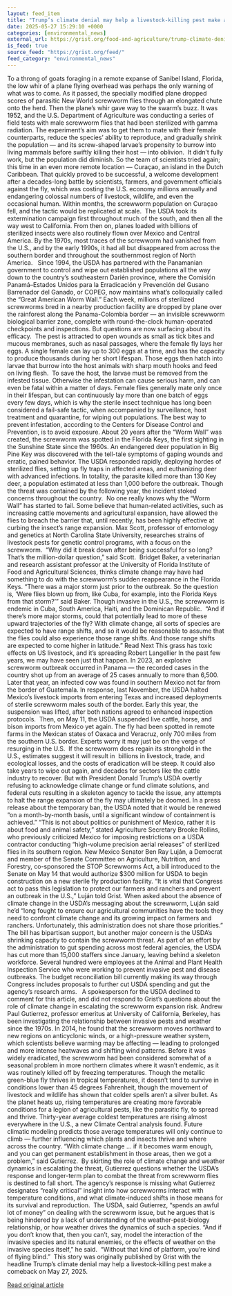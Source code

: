 ```yaml
---
layout: feed_item
title: "Trump’s climate denial may help a livestock-killing pest make a comeback"
date: 2025-05-27 15:29:10 +0000
categories: [environmental_news]
external_url: https://grist.org/food-and-agriculture/trump-climate-denial-screwworm-fly-make-comeback/
is_feed: true
source_feed: "https://grist.org/feed/"
feed_category: "environmental_news"
---
```


To a throng of goats foraging in a remote expanse of Sanibel Island, Florida, the low whir of a plane flying overhead was perhaps the only warning of what was to come. As it passed, the specially modified plane dropped scores of parasitic New World screwworm flies through an elongated chute onto the herd. Then the plane’s whir gave way to the swarm’s buzz. It was 1952, and the U.S. Department of Agriculture was conducting a series of field tests with male screwworm flies that had been sterilized with gamma radiation. The experiment’s aim was to get them to mate with their female counterparts, reduce the species’ ability to reproduce, and gradually shrink the population —&nbsp;and its screw-shaped larvae’s propensity to burrow into living mammals before swiftly killing their host —&nbsp;into oblivion.&nbsp; It didn’t fully work, but the population did diminish. So the team of scientists tried again; this time in an even more remote location —&nbsp;Curaçao, an island in the Dutch Caribbean. That quickly proved to be successful, a welcome development after a decades-long battle by scientists, farmers, and government officials against the fly, which was costing the U.S. economy millions annually and endangering colossal numbers of livestock, wildlife, and even the occasional human. Within months, the screwworm population on Curaçao fell, and the tactic would be replicated at scale.&nbsp; The USDA took its extermination campaign first throughout much of the south, and then all the way west to California. From then on, planes loaded with billions of sterilized insects were also routinely flown over Mexico and Central America. By the 1970s, most traces of the screwworm had vanished from the U.S., and by the early 1990s, it had all but disappeared from across the southern border and throughout the southernmost region of North America.&nbsp;&nbsp; Since 1994, the USDA has partnered with the Panamanian government to control and wipe out established populations all the way down to the country’s southeastern Darién province, where&nbsp;the Comisión Panamá–Estados Unidos para la Erradicación y Prevención del Gusano Barrenador del Ganado, or COPEG, now maintains what’s colloquially called the “Great American Worm Wall.” Each week, millions of sterilized screwworms bred in a nearby production facility are dropped by plane over the rainforest along the Panama-Colombia border — an invisible screwworm biological barrier zone, complete with round-the-clock human-operated checkpoints and inspections. But questions are now surfacing about its efficacy.&nbsp; The pest is attracted to open wounds as small as tick bites and mucous membranes, such as nasal passages, where the female fly lays her eggs. A single female can lay up to 300 eggs at a time, and has the capacity to produce thousands during her short lifespan. Those eggs then hatch into larvae that burrow into the host animals with sharp mouth hooks and feed on living flesh.&nbsp; To save the host, the larvae must be removed from the infested tissue. Otherwise the infestation can cause serious harm, and can even be fatal within a matter of days. Female flies generally mate only once in their lifespan, but can continuously lay more than one batch of eggs every few days, which is why the sterile insect technique has long been considered a fail-safe tactic, when accompanied by surveillance, host treatment and quarantine, for wiping out populations. The best way to prevent infestation, according to the Centers for Disease Control and Prevention, is to avoid exposure. About 20 years after the “Worm Wall” was created, the screwworm was spotted in the Florida Keys, the first sighting in the Sunshine State since the 1960s. An endangered deer population in Big Pine Key was discovered with the tell-tale symptoms of gaping wounds and erratic, pained behavior. The USDA responded rapidly, deploying hordes of sterilized flies, setting up fly traps in affected areas, and euthanizing deer with advanced infections. In totality, the parasite killed more than 130 Key deer, a population estimated at less than 1,000 before the outbreak. Though the threat was contained by the following year, the incident stoked concerns throughout the country.&nbsp; No one really knows why the “Worm Wall” has started to fail. Some believe that human-related activities, such as increasing cattle movements and agricultural expansion, have allowed the flies to breach the barrier that, until recently, has been highly effective at curbing the insect&#8217;s range expansion. Max Scott, professor of entomology and genetics at North Carolina State University, researches strains of livestock pests for genetic control programs, with a focus on the screwworm.&nbsp; “Why did it break down after being successful for so long? That&#8217;s the million-dollar question,” said Scott.&nbsp; Bridget Baker, a veterinarian and research assistant professor at the University of Florida Institute of Food and Agricultural Sciences, thinks climate change may have had something to do with the screwworm’s sudden reappearance in the Florida Keys. “There was a major storm just prior to the outbreak. So the question is, ‘Were flies blown up from, like Cuba, for example, into the Florida Keys from that storm?’” said Baker. Though invasive in the U.S., the screwworm is endemic in Cuba, South America, Haiti, and the Dominican Republic.&nbsp; “And if there&#8217;s more major storms, could that potentially lead to more of these upward trajectories of the fly? With climate change, all sorts of species are expected to have range shifts, and so it would be reasonable to assume that the flies could also experience those range shifts. And those range shifts are expected to come higher in latitude.” Read Next This grass has toxic effects on US livestock, and it&#8217;s spreading Robert Langellier In the past few years, we may have seen just that happen. In 2023, an explosive screwworm outbreak occurred in Panama — the recorded cases in the country shot up from an average of 25 cases annually to more than 6,500. Later that year, an infected cow was found in southern Mexico not far from the border of Guatemala. In response, last November, the USDA halted Mexico’s livestock imports from entering Texas and increased deployments of sterile screwworm males south of the border. Early this year, the suspension was lifted, after both nations agreed to enhanced inspection protocols.&nbsp; Then, on May 11, the USDA suspended live cattle, horse, and bison imports from Mexico yet again. The fly had been spotted in remote farms in the Mexican states of Oaxaca and Veracruz, only 700 miles from the southern U.S. border. Experts worry it may just be on the verge of resurging in the U.S.&nbsp; If the screwworm does regain its stronghold in the U.S., estimates suggest it will result in&nbsp; billions in livestock, trade, and ecological losses, and the costs of eradication will be steep. It could also take years to wipe out again, and decades for sectors like the cattle industry to recover. But with President Donald Trump’s USDA overtly refusing to acknowledge climate change or fund climate solutions, and federal cuts resulting in a skeleton agency to tackle the issue, any attempts to halt the range expansion of the fly may ultimately be doomed. In a press release about the temporary ban, the USDA noted that it would be renewed “on a month-by-month basis, until a significant window of containment is achieved.” “This is not about politics or punishment of Mexico, rather it is about food and animal safety,” stated Agriculture Secretary Brooke Rollins, who previously criticized Mexico for imposing restrictions on a USDA contractor conducting &#8220;high-volume precision aerial releases&#8221; of sterilized flies in its southern region. New Mexico Senator Ben Ray Luján, a Democrat and member of the Senate Committee on Agriculture, Nutrition, and Forestry, co-sponsored the STOP Screwworms Act, a bill introduced to the Senate on May 14 that would authorize $300 million for USDA to begin construction on a new sterile fly production facility. “It is vital that Congress act to pass this legislation to protect our farmers and ranchers and prevent an outbreak in the U.S.,” Luján told Grist.&nbsp;When asked about the absence of climate change in the USDA&#8217;s messaging about the screwworm, Luján said he’d “long fought to ensure our agricultural communities have the tools they need to confront climate change and its growing impact on farmers and ranchers. Unfortunately, this administration does not share those priorities.”&nbsp; The bill has bipartisan support, but another major concern is the USDA’s shrinking capacity to contain the screwworm threat. As part of an effort by the administration to gut spending across most federal agencies, the USDA has cut more than 15,000 staffers since January, leaving behind a skeleton workforce. Several hundred were employees at the Animal and Plant Health Inspection Service who were working to prevent invasive pest and disease outbreaks. The budget reconciliation bill currently making its way through Congress includes proposals to further cut USDA spending and gut the agency’s research arms.&nbsp;&nbsp; A spokesperson for the USDA declined to comment for this article, and did not respond to Grist&#8217;s questions about the role of climate change in escalating the screwworm expansion risk. Andrew Paul Gutierrez, professor emeritus at University of California, Berkeley, has been investigating the relationship between invasive pests and weather since the 1970s. In 2014, he found that the screwworm moves northward to new regions on anticyclonic winds, or a high-pressure weather system, which scientists believe warming may be affecting — leading to prolonged and more intense heatwaves and shifting wind patterns. Before it was widely eradicated, the screwworm had been considered somewhat of a seasonal problem in more northern climates where it wasn’t endemic, as it was routinely killed off by freezing temperatures. Though the metallic green-blue fly thrives in tropical temperatures, it doesn’t tend to survive in conditions lower than 45 degrees Fahrenheit, though the movement of livestock and wildlife has shown that colder spells aren&#8217;t a silver bullet. As the planet heats up, rising temperatures are creating more favorable conditions for a legion of agricultural pests, like the parasitic fly, to spread and thrive. Thirty-year average coldest temperatures are rising almost everywhere in the U.S., a new Climate Central analysis found. Future climatic modeling predicts those average temperatures will only continue to climb — further influencing which plants and insects thrive and where across the country. “With climate change … if it becomes warm enough, and you can get permanent establishment in those areas, then we got a problem,” said Gutierrez.&nbsp; By skirting the role of climate change and weather dynamics in escalating the threat, Gutierrez questions whether the USDA’s response and longer-term plan to combat the threat from screwworm flies is destined to fall short. The agency’s response is missing what Gutierrez designates “really critical” insight into how screwworms interact with temperature conditions, and what climate-induced shifts in those means for its survival and reproduction.&nbsp; The USDA, said Gutierrez, “spends an awful lot of money” on dealing with the screwworm issue, but he argues that is being hindered by a lack of understanding of the weather-pest-biology relationship, or how weather drives the dynamics of such a species. “And if you don&#8217;t know that, then you can&#8217;t, say, model the interaction of the invasive species and its natural enemies, or the effects of weather on the invasive species itself,” he said.&nbsp; “Without that kind of platform, you&#8217;re kind of flying blind.”&nbsp; This story was originally published by Grist with the headline Trump’s climate denial may help a livestock-killing pest make a comeback on May 27, 2025.

[Read original article](https://grist.org/food-and-agriculture/trump-climate-denial-screwworm-fly-make-comeback/)

